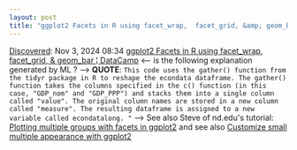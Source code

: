 ```yaml
---
layout: post
title: "ggplot2 Facets in R using facet_wrap,  facet_grid, &amp; geom_bar ¦ DataCamp"
---
```

[Discovered](http://rolandtanglao.com/2020/07/29/p1-blogthis-checkvist-list-links-to-blog/): Nov 3, 2024 08:34 [ggplot2 Facets in R using facet_wrap,  facet_grid, &amp; geom_bar ¦ DataCamp](https://www.datacamp.com/tutorial/facets-ggplot-r) <-- is the following explanation generated by ML ? --> **QUOTE**: `This code uses the gather() function from the tidyr package in R to reshape the econdata dataframe. The gather() function takes the columns specified in the c() function (in this case, "GDP_nom" and "GDP_PPP") and stacks them into a single column called "value". The original column names are stored in a new column called "measure". The resulting dataframe is assigned to a new variable called econdatalong. "` --> See also Steve of nd.edu's tutorial: [Plotting multiple groups with facets in ggplot2](https://www3.nd.edu/~steve/computing_with_data/13_Facets/facets.html) and see also [
Customize small multiple appearance with ggplot2](https://r-graph-gallery.com/241-custom-layout-strip-ggplot2.html)
